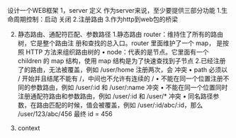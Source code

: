 设计一个WEB框架
1，server 定义
作为server来说，至少要提供三部分功能
    1.生命周期控制：启动 关闭
    2.注册路由
    3.作为http到web包的桥梁

2. 静态路由、通配符匹配、参数路径
    1.静态路由 router：维持住了所有的路由树，它是整个路由注 册和查找的总入口。router 里面维护了一个 map， 是按照 HTTP 方法来组织路由树的 • node：代表的是节点。它里面有一个 children 的 map 结构，使用 map 结构是为了快速查找到子节点
    2.已经注册了的路由，无法被覆盖，例如 /user/home 注册两次，会 冲突 • path 必须以 / 开始并且结尾不能有 /，中间也不允许有连续的 / • 不能在同一个位置注册不同的参数路由，例如 /user/:id 和 /user/:name 冲突 • 不能在同一个位置同时注册通配符路由和参数路由，例如 /user/:id 和 /user/* 冲突 • 同名路径参数，在路由匹配的时候，值会被覆盖，例如 /user/:id/abc/:id，那么 /user/123/abc/456 最终 id = 456

3. context
